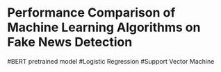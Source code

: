 # Performance Comparison of Machine Learning Algorithms on Fake News Detection
#BERT pretrained model
#Logistic Regression
#Support Vector Machine 
